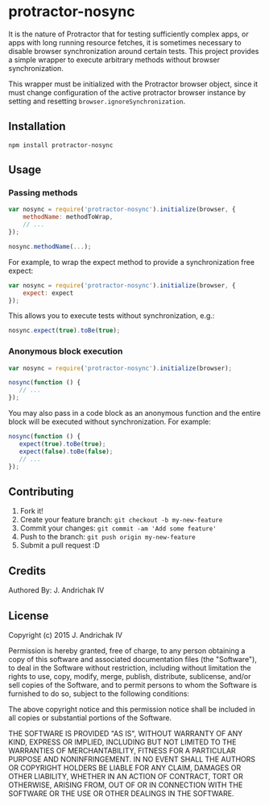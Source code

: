 # protractor-nosync

It is the nature of Protractor that for testing sufficiently complex apps, or apps with long running resource fetches, it is sometimes necessary to disable browser synchronization around certain tests.  This project provides a simple wrapper to execute arbitrary methods without browser synchronization.

This wrapper must be initialized with the Protractor browser object, since it must change configuration of the active protractor browser instance by setting and resetting `browser.ignoreSynchronization`.

## Installation
```
npm install protractor-nosync
```

## Usage

### Passing methods

```js
var nosync = require('protractor-nosync').initialize(browser, {
    methodName: methodToWrap,
    // ...
});

nosync.methodName(...);
```

For example, to wrap the expect method to provide a synchronization free expect:

```js
var nosync = require('protractor-nosync').initialize(browser, {
    expect: expect
});
```

This allows you to execute tests without synchronization, e.g.:

```js
nosync.expect(true).toBe(true);
```

### Anonymous block execution

```js
var nosync = require('protractor-nosync').initialize(browser);

nosync(function () {
   // ...
});
```

You may also pass in a code block as an anonymous function and the entire block will be executed without synchronization.  For example:

```js
nosync(function () {
   expect(true).toBe(true);
   expect(false).toBe(false);
   // ...
});
```

## Contributing

1. Fork it!
0. Create your feature branch: `git checkout -b my-new-feature`
0. Commit your changes: `git commit -am 'Add some feature'`
0. Push to the branch: `git push origin my-new-feature`
0. Submit a pull request :D

## Credits

Authored By: J. Andrichak IV

## License

Copyright (c) 2015  J. Andrichak IV

Permission is hereby granted, free of charge, to any person obtaining a copy of this software and associated documentation files (the "Software"), to deal in the Software without restriction, including without limitation the rights to use, copy, modify, merge, publish, distribute, sublicense, and/or sell copies of the Software, and to permit persons to whom the Software is furnished to do so, subject to the following conditions:

The above copyright notice and this permission notice shall be included in all copies or substantial portions of the Software.

THE SOFTWARE IS PROVIDED "AS IS", WITHOUT WARRANTY OF ANY KIND, EXPRESS OR IMPLIED, INCLUDING BUT NOT LIMITED TO THE WARRANTIES OF MERCHANTABILITY, FITNESS FOR A PARTICULAR PURPOSE AND NONINFRINGEMENT. IN NO EVENT SHALL THE AUTHORS OR COPYRIGHT HOLDERS BE LIABLE FOR ANY CLAIM, DAMAGES OR OTHER LIABILITY, WHETHER IN AN ACTION OF CONTRACT, TORT OR OTHERWISE, ARISING FROM, OUT OF OR IN CONNECTION WITH THE SOFTWARE OR THE USE OR OTHER DEALINGS IN THE SOFTWARE.
